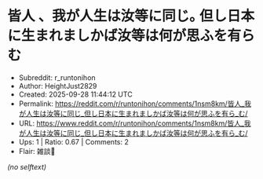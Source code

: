 # 皆人 、我が人生は汝等に同じ｡ 但し日本に生まれましかば汝等は何が思ふを有ら む

- Subreddit: r_runtonihon
- Author: HeightJust2829
- Created: 2025-09-28 11:44:12 UTC
- Permalink: https://reddit.com/r/runtonihon/comments/1nsm8km/皆人_我が人生は汝等に同じ_但し日本に生まれましかば汝等は何が思ふを有ら_む/
- URL: https://www.reddit.com/r/runtonihon/comments/1nsm8km/皆人_我が人生は汝等に同じ_但し日本に生まれましかば汝等は何が思ふを有ら_む/
- Ups: 1 | Ratio: 0.67 | Comments: 2
- Flair: 雑談💬

_(no selftext)_
